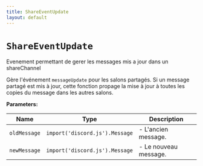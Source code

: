 ```yaml
---
title: ShareEventUpdate
layout: default
---
```


# `ShareEventUpdate`

Evenement permettant de gerer les messages mis a jour dans un shareChannel

Gère l'événement `messageUpdate` pour les salons partagés. Si un message partagé est mis à jour, cette fonction propage la mise à jour à toutes les copies du message dans les autres salons.

**Parameters:**

| Name | Type | Description |
| ---- | ---- | ----------- |
| `oldMessage` | `import('discord.js').Message` | - L'ancien message. |
| `newMessage` | `import('discord.js').Message` | - Le nouveau message. |

